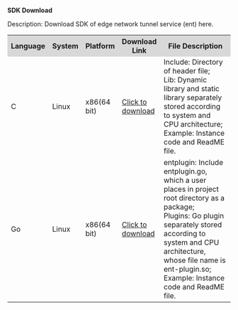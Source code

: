**SDK Download**

Description: Download SDK of edge network tunnel service (ent) here.

<table>
  <tr bgcolor="#D8D8D8">
    <th width="8%">Language</th>
    <th>System</th>
    <th width="14%">Platform</th>
    <th width="12%">Download Link</th>
    <th>File Description</th>
  </tr>
  <tr>
    <td>C</td>
    <td>Linux</td>
    <td>x86(64 bit)</td>
    <td><a href="https://ent-sdk.s3.cn-north-1.jdcloud-oss.com/C-SDK/ENT.tar.xz">Click to download</a></td>
    <td>Include: Directory of header file;<br>
		Lib: Dynamic library and static library separately stored according to system and CPU architecture;<br>
		Example: Instance code and ReadME file.
	</td>
  </tr>
  <tr>
    <td>Go</td>
    <td>Linux</td>
    <td>x86(64 bit)</td>
    <td><a href="https://ent-sdk.s3.cn-north-1.jdcloud-oss.com/Go-SDK/ENT-Go.tar.xz">Click to download</a></td>
    <td>entplugin: Include entplugin.go, which a user places in project root directory as a package;<br>
		Plugins: Go plugin separately stored according to system and CPU architecture, whose file name is ent-plugin.so;<br>
		Example: Instance code and ReadME file.
	</td>
  </tr>
</table>

